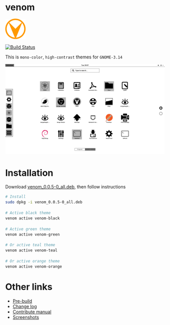 # venom

![venom-logo](asset/venom-64.png)

[![Build Status](https://travis-ci.org/kevin-leptons/venom.svg?branch=master)](https://travis-ci.org/kevin-leptons/venom)

This is `mono-color`, `high-contrast` themes for `GNOME-3.14`

![venom-green](asset/venom-black.png)

# Installation

Download [venom_0.0.5-0_all.deb](https://drive.google.com/open?id=0B6Eqm2oY7b1vdWhSbzBvM2JiSnM),
then follow instructions

```bash
# Install
sudo dpkg -i venom_0.0.5-0_all.deb

# Active black theme
venom active venom-black

# Active green theme
venom active venom-green

# Or active teal theme
venom active venom-teal

# Or active orange theme
venom active venom-orange
```

# Other links

- [Pre-build](doc/pre-build.md)
- [Change log](changelog.md)
- [Contribute manual](doc/dev.md)
- [Screenshots](doc/screenshot.md)

